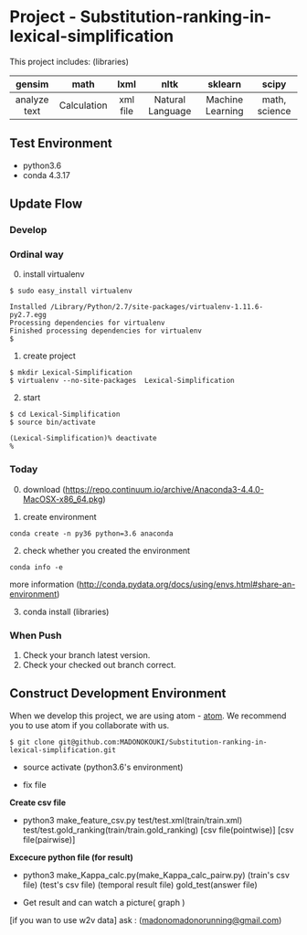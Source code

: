 # Project - Substitution-ranking-in-lexical-simplification
This project includes: (libraries)

| gensim | math | lxml | nltk | sklearn | scipy |
| :------: | :-------: | :------: | :------: | :------: | :------: |
| analyze text | Calculation | xml file | Natural Language | Machine Learning | math, science|


## Test Environment
-  python3.6
-  conda 4.3.17


## Update Flow



### Develop
### Ordinal way
0. install virtualenv
```
$ sudo easy_install virtualenv
```

```
Installed /Library/Python/2.7/site-packages/virtualenv-1.11.6-py2.7.egg
Processing dependencies for virtualenv
Finished processing dependencies for virtualenv
$
```
1. create project
```
$ mkdir Lexical-Simplification
$ virtualenv --no-site-packages  Lexical-Simplification
```
2. start
```
$ cd Lexical-Simplification
$ source bin/activate
```

```
(Lexical-Simplification)% deactivate                                                         
%
```

### Today

0. download (https://repo.continuum.io/archive/Anaconda3-4.4.0-MacOSX-x86_64.pkg)

1. create environment

```
conda create -n py36 python=3.6 anaconda
```

2. check whether you created the environment

```
conda info -e
```

more information (http://conda.pydata.org/docs/using/envs.html#share-an-environment)

3. conda install (libraries)


### When Push
1. Check your branch latest version.
2. Check your checked out branch correct.

## Construct Development Environment
When we develop this project, we are using atom - [atom](https://atom.io/).
We recommend you to use atom if you collaborate with us.

```
$ git clone git@github.com:MADONOKOUKI/Substitution-ranking-in-lexical-simplification.git
```
- source activate (python3.6's environment)

- fix file

__Create csv file__

- python3 make_feature_csv.py test/test.xml(train/train.xml) test/test.gold_ranking(train/train.gold_ranking) [csv file(pointwise)]   [csv file(pairwise)]

__Excecure python file (for result)__

- python3 make_Kappa_calc.py(make_Kappa_calc_pairw.py) (train's csv file) (test's csv file)  (temporal result file) gold_test(answer file)

- Get result and can watch a picture( graph )

[if you wan to use w2v data] ask : (madonomadonorunning@gmail.com)
